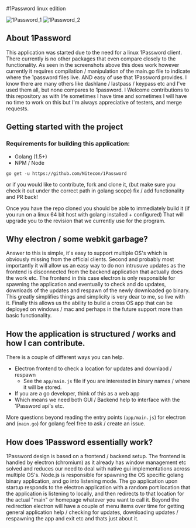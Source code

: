 #1Password linux edition

![1Password_1](https://s3.amazonaws.com/nitecon/1Password/screenShots/1Password_1.png)
![1Password_2](https://s3.amazonaws.com/nitecon/1Password/screenShots/1Password_2.png)

## About 1Password
This application was started due to the need for a linux 1Password client.  There currently is no other packages that even compare closely to the functionality.  As seen in the screenshots above this does work however currently it requires compilation / manipulation of the main.go file to indicate where the 1password files live.
AND easy of use that 1Password provides.  I know there are many others like dashlane / lastpass / keypass etc and I've used them all, but none compares to 1password.
I Welcome contributions to this repository as with life sometimes I have time and sometimes I will have no time to work on this but I'm always appreciative of testers,
and merge requests.


## Getting started with the project

### Requirements for building this application:
- Golang (1.5+)
- NPM / Node

`go get -u https://github.com/Nitecon/1Password`

or if you would like to contribute, fork and clone it, (but make sure you check it out under the correct path in golang scope) fix / add functionality and PR back!

Once you have the repo cloned you should be able to immediately build it (if you run on a linux 64 bit host with golang installed + configured)
That will upgrade you to the revision that we currently use for the program.

## Why electron / some webkit garbage?
Answer to this is simple, it's easy to support multiple OS's which is obviously missing from the official clients.
Second and probably most importantly it will allow us an easy way to do non intrusuve updates as the frontend is
disconnected from the backend application that actually does the work etc.  The frontend in this case electron is only responsible for
spawning the application and eventually to check and do updates, downloads of the updates and respawn of the newly downloaded
go binary.  This greatly simplifies things and simplicity is very dear to me, so live with it.  Finally this allows us the ability
to build a cross OS app that can be deployed on windows / mac and perhaps in the future support more than basic functionality.

## How the application is structured / works and how I can contribute.
There is a couple of different ways you can help.
- Electron frontend to check a location for updates and downlaod / respawn
  - See the `app/main.js` file if you are interested in binary names / where it will be stored.
- If you are a go developer, think of this as a web app
- Which means we need both GUI / Backend help to interface with the 1Password api's etc.

More questions beyond reading the entry points (`app/main.js`) for electron and (`main.go`) for golang feel free to ask / create an issue.

## How does 1Password essentially work?
1Password design is based on a frontend / backend setup.  The frontend is handled by electron (chromium) as it already has window management etc solved and reduces our need to deal with native gui implementations across multiple OS's.  Node.js is responsible for spawning the OS specific golang binary application, and go into listening mode.  The go application upon startup responds to the electron application with a random port location that the application is listening to locally, and then redirects to that location for the actual "main" or homepage whatever you want to call it.  Beyond the redirection electron will have a couple of menu items over time for getting general application help / checking for updates, downloading updates / respawning the app and exit etc and thats just about it.
